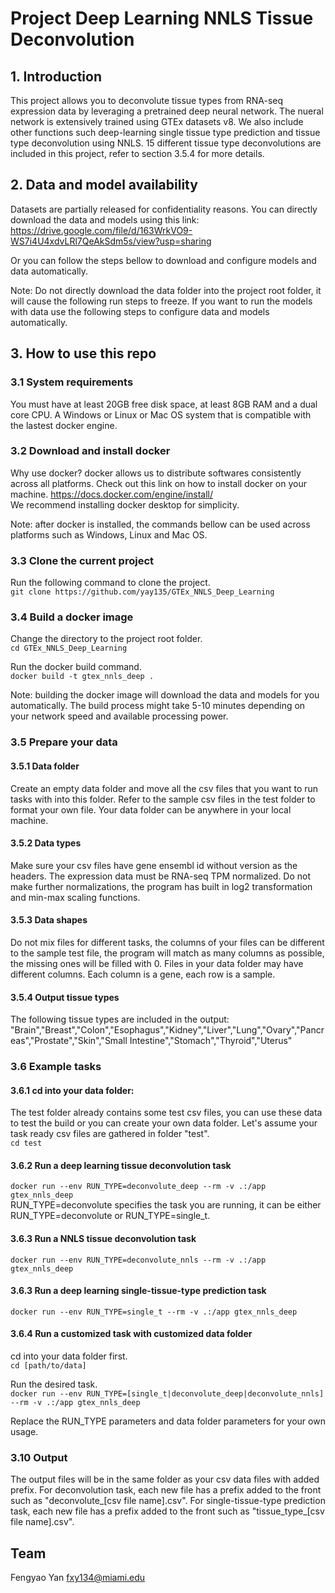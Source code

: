 # Project Deep Learning NNLS Tissue Deconvolution
## 1. Introduction
This project allows you to deconvolute tissue types from RNA-seq expression data by leveraging a pretrained deep neural network.
The nueral network is extensively trained using GTEx datasets v8.
We also include other functions such deep-learning single tissue type prediction and tissue type deconvolution using NNLS.
15 different tissue type deconvolutions are included in this project, refer to section 3.5.4 for more details.


## 2. Data and model availability
Datasets are partially released for confidentiality reasons. You can directly download the data and models using this link:
https://drive.google.com/file/d/163WrkVO9-WS7i4U4xdvLRl7QeAkSdm5s/view?usp=sharing  

Or you can follow the steps bellow to download and configure models and data automatically.

Note: Do not directly download the data folder into the project root folder, it will cause the following run steps to freeze. If you want to run the models with data use the following steps to configure data and models automatically.

## 3. How to use this repo
### 3.1 System requirements
You must have at least 20GB free disk space, at least 8GB RAM and a dual core CPU.
A Windows or Linux or Mac OS system that is compatible with the lastest docker engine.

### 3.2 Download and install docker
Why use docker? docker allows us to distribute softwares consistently across all platforms. Check out this link on how to install docker on your machine.
https://docs.docker.com/engine/install/  
We recommend installing docker desktop for simplicity.

Note: after docker is installed, the commands bellow can be used across platforms such as Windows, Linux and Mac OS.

### 3.3 Clone the current project
Run the following command to clone the project.  
``git clone https://github.com/yay135/GTEx_NNLS_Deep_Learning``  
### 3.4 Build a docker image 
Change the directory to the project root folder.  
``cd GTEx_NNLS_Deep_Learning``  

Run the docker build command.  
``docker build -t gtex_nnls_deep .``  

Note: building the docker image will download the data and models for you automatically. The build process might take 5-10 minutes depending on your network speed and available processing power.

### 3.5 Prepare your data
#### 3.5.1 Data folder
Create an empty data folder and move all the csv files that you want to run tasks with into this folder. Refer to the sample csv files in the test folder to format your own file. Your data folder can be anywhere in your local machine.

#### 3.5.2 Data types
Make sure your csv files have gene ensembl id without version as the headers. The expression data must be RNA-seq TPM normalized. Do not make further normalizations, the program has built in log2 transformation and min-max scaling functions.

#### 3.5.3 Data shapes
Do not mix files for different tasks, the columns of your files can be different to the sample test file, the program will match as many columns as possible, the missing ones will be filled with 0. Files in your data folder may have different columns. Each column is a gene, each row is a sample. 

#### 3.5.4 Output tissue types
The following tissue types are included in the output:
"Brain","Breast","Colon","Esophagus","Kidney","Liver","Lung","Ovary","Pancreas","Prostate","Skin","Small Intestine","Stomach","Thyroid","Uterus"

### 3.6 Example tasks

#### 3.6.1 cd into your data folder:
The test folder already contains some test csv files, you can use these data to test the build or you can create your own data folder.
Let's assume your task ready csv files are gathered in folder "test".  
``cd test``  

#### 3.6.2 Run a deep learning tissue deconvolution task
``docker run --env RUN_TYPE=deconvolute_deep --rm -v .:/app gtex_nnls_deep``  
RUN_TYPE=deconvolute specifies the task you are running, it can be either RUN_TYPE=deconvolute or RUN_TYPE=single_t.
#### 3.6.3 Run a NNLS tissue deconvolution task
``docker run --env RUN_TYPE=deconvolute_nnls --rm -v .:/app gtex_nnls_deep``  
#### 3.6.3 Run a deep learning single-tissue-type prediction task
``docker run --env RUN_TYPE=single_t --rm -v .:/app gtex_nnls_deep``    
#### 3.6.4 Run a customized task with customized data folder
cd into your data folder first.  
``cd [path/to/data]``  

Run the desired task.  
``docker run --env RUN_TYPE=[single_t|deconvolute_deep|deconvolute_nnls] --rm -v .:/app gtex_nnls_deep``  

Replace the RUN_TYPE parameters and data folder parameters for your own usage.
### 3.10 Output
The output files will be in the same folder as your csv data files with added prefix.
For deconvolution task, each new file has a prefix added to the front such as "deconvolute_[csv file name].csv".
For single-tissue-type prediction task, each new file has a prefix added to the front such as "tissue_type_[csv file name].csv".

## Team
Fengyao Yan fxy134@miami.edu 